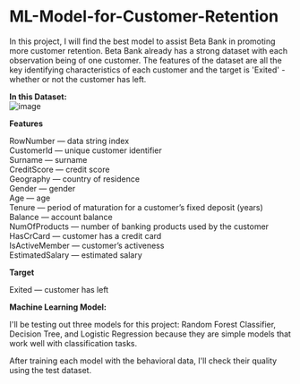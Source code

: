 # ML-Model-for-Customer-Retention

In this project, I will find the best model to assist Beta Bank in promoting more customer retention. Beta Bank already has a strong dataset with each observation being of one customer. The features of the dataset are all the key identifying characteristics of each customer and the target is 'Exited' - whether or not the customer has left. 

**In this Dataset:** <br>
![image](https://github.com/user-attachments/assets/911c320f-4e01-4bba-b6e0-8cf696749037)


**Features** <br>

RowNumber — data string index<br>
CustomerId — unique customer identifier<br>
Surname — surname<br>
CreditScore — credit score<br>
Geography — country of residence<br>
Gender — gender<br>
Age — age<br>
Tenure — period of maturation for a customer’s fixed deposit (years)<br>
Balance — account balance<br>
NumOfProducts — number of banking products used by the customer<br>
HasCrCard — customer has a credit card<br>
IsActiveMember — customer’s activeness<br>
EstimatedSalary — estimated salary<br>

**Target**<br>

Exited — сustomer has left<br>

**Machine Learning Model:**

I'll be testing out three models for this project: Random Forest Classifier, Decision Tree, and Logistic Regression because they are simple models that work well with classification tasks.

After training each model with the behavioral data, I'll check their quality using the test dataset.
